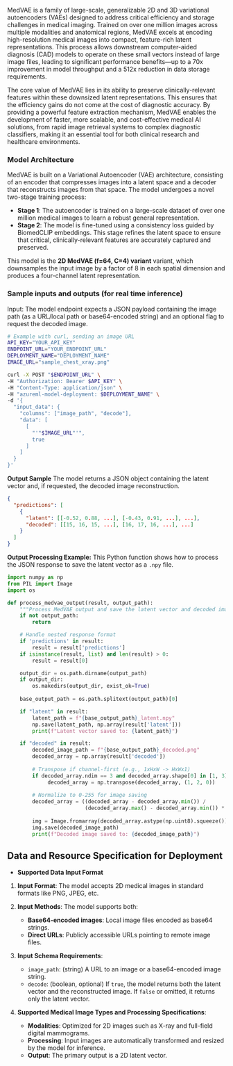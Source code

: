<!-- DO NOT CHANGE MARKDOWN HEADERS. IF CHANGED, MODEL CARD MAY BE REJECTED BY A REVIEWER -->

<!-- `description.md` is required. -->

MedVAE is a family of large-scale, generalizable 2D and 3D variational autoencoders (VAEs) designed to address critical efficiency and storage challenges in medical imaging. Trained on over one million images across multiple modalities and anatomical regions, MedVAE excels at encoding high-resolution medical images into compact, feature-rich latent representations. This process allows downstream computer-aided diagnosis (CAD) models to operate on these small vectors instead of large image files, leading to significant performance benefits—up to a 70x improvement in model throughput and a 512x reduction in data storage requirements.

The core value of MedVAE lies in its ability to preserve clinically-relevant features within these downsized latent representations. This ensures that the efficiency gains do not come at the cost of diagnostic accuracy. By providing a powerful feature extraction mechanism, MedVAE enables the development of faster, more scalable, and cost-effective medical AI solutions, from rapid image retrieval systems to complex diagnostic classifiers, making it an essential tool for both clinical research and healthcare environments.

### Model Architecture
MedVAE is built on a Variational Autoencoder (VAE) architecture, consisting of an encoder that compresses images into a latent space and a decoder that reconstructs images from that space. The model undergoes a novel two-stage training process:
- **Stage 1**: The autoencoder is trained on a large-scale dataset of over one million medical images to learn a robust general representation.
- **Stage 2**: The model is fine-tuned using a consistency loss guided by BiomedCLIP embeddings. This stage refines the latent space to ensure that critical, clinically-relevant features are accurately captured and preserved.

This model is the **2D MedVAE (f=64, C=4) variant** variant, which downsamples the input image by a factor of 8 in each spatial dimension and produces a four-channel latent representation.

### Sample inputs and outputs (for real time inference)
Input:
The model endpoint expects a JSON payload containing the image path (as a URL/local path or base64-encoded string) and an optional flag to request the decoded image.

```bash
# Example with curl, sending an image URL
API_KEY="YOUR_API_KEY"
ENDPOINT_URL="YOUR_ENDPOINT_URL"
DEPLOYMENT_NAME="DEPLOYMENT_NAME"
IMAGE_URL="sample_chest_xray.png"

curl -X POST "$ENDPOINT_URL" \
-H "Authorization: Bearer $API_KEY" \
-H "Content-Type: application/json" \
-H "azureml-model-deployment: $DEPLOYMENT_NAME" \
-d '{
  "input_data": {
    "columns": ["image_path", "decode"],
    "data": [
      [
        "'"$IMAGE_URL"'",
        true
      ]
    ]
  }
}'
```

**Output Sample**
The model returns a JSON object containing the latent vector and, if requested, the decoded image reconstruction.

```json
{
  "predictions": [
    {
      "latent": [[-0.52, 0.88, ...], [-0.43, 0.91, ...], ...],
      "decoded": [[15, 16, 15, ...], [16, 17, 16, ...], ...]
    }
  ]
}
```

**Output Processing Example:**
This Python function shows how to process the JSON response to save the latent vector as a `.npy` file.

```python
import numpy as np
from PIL import Image
import os

def process_medvae_output(result, output_path):
    """Process MedVAE output and save the latent vector and decoded image."""
    if not output_path:
        return

    # Handle nested response format
    if 'predictions' in result:
        result = result['predictions']
    if isinstance(result, list) and len(result) > 0:
        result = result[0]

    output_dir = os.path.dirname(output_path)
    if output_dir:
        os.makedirs(output_dir, exist_ok=True)
    
    base_output_path = os.path.splitext(output_path)[0]

    if "latent" in result:
        latent_path = f"{base_output_path}_latent.npy"
        np.save(latent_path, np.array(result['latent']))
        print(f"Latent vector saved to: {latent_path}")

    if "decoded" in result:
        decoded_image_path = f"{base_output_path}_decoded.png"
        decoded_array = np.array(result['decoded'])
        
        # Transpose if channel-first (e.g., 1xHxW -> HxWx1)
        if decoded_array.ndim == 3 and decoded_array.shape[0] in [1, 3]:
             decoded_array = np.transpose(decoded_array, (1, 2, 0))
        
        # Normalize to 0-255 for image saving
        decoded_array = ((decoded_array - decoded_array.min()) / 
                         (decoded_array.max() - decoded_array.min()) * 255)
        
        img = Image.fromarray(decoded_array.astype(np.uint8).squeeze())
        img.save(decoded_image_path)
        print(f"Decoded image saved to: {decoded_image_path}")

```

## Data and Resource Specification for Deployment
* **Supported Data Input Format** 

1. **Input Format**: The model accepts 2D medical images in standard formats like PNG, JPEG, etc.

2. **Input Methods**: The model supports both:
   - **Base64-encoded images**: Local image files encoded as base64 strings.
   - **Direct URLs**: Publicly accessible URLs pointing to remote image files.

3. **Input Schema Requirements**:
   - `image_path`: (string) A URL to an image or a base64-encoded image string.
   - `decode`: (boolean, optional) If `true`, the model returns both the latent vector and the reconstructed image. If `false` or omitted, it returns only the latent vector.

4. **Supported Medical Image Types and Processing Specifications**:
   - **Modalities**: Optimized for 2D images such as X-ray and full-field digital mammograms.
   - **Processing**: Input images are automatically transformed and resized by the model for inference.
   - **Output**: The primary output is a 2D latent vector.
